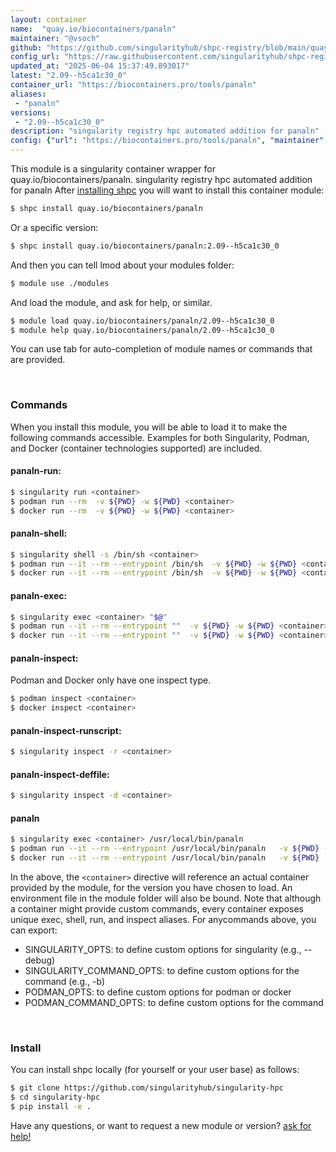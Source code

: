 ```yaml
---
layout: container
name:  "quay.io/biocontainers/panaln"
maintainer: "@vsoch"
github: "https://github.com/singularityhub/shpc-registry/blob/main/quay.io/biocontainers/panaln/container.yaml"
config_url: "https://raw.githubusercontent.com/singularityhub/shpc-registry/main/quay.io/biocontainers/panaln/container.yaml"
updated_at: "2025-06-04 15:37:49.893017"
latest: "2.09--h5ca1c30_0"
container_url: "https://biocontainers.pro/tools/panaln"
aliases:
 - "panaln"
versions:
 - "2.09--h5ca1c30_0"
description: "singularity registry hpc automated addition for panaln"
config: {"url": "https://biocontainers.pro/tools/panaln", "maintainer": "@vsoch", "description": "singularity registry hpc automated addition for panaln", "latest": {"2.09--h5ca1c30_0": "sha256:efd3994a0b6c39b37f56df0c05adf08dd19ccde9887ba5b91c5e2bd46e9925cf"}, "tags": {"2.09--h5ca1c30_0": "sha256:efd3994a0b6c39b37f56df0c05adf08dd19ccde9887ba5b91c5e2bd46e9925cf"}, "docker": "quay.io/biocontainers/panaln", "aliases": {"panaln": "/usr/local/bin/panaln"}}
---
```


This module is a singularity container wrapper for quay.io/biocontainers/panaln.
singularity registry hpc automated addition for panaln
After [installing shpc](#install) you will want to install this container module:


```bash
$ shpc install quay.io/biocontainers/panaln
```

Or a specific version:

```bash
$ shpc install quay.io/biocontainers/panaln:2.09--h5ca1c30_0
```

And then you can tell lmod about your modules folder:

```bash
$ module use ./modules
```

And load the module, and ask for help, or similar.

```bash
$ module load quay.io/biocontainers/panaln/2.09--h5ca1c30_0
$ module help quay.io/biocontainers/panaln/2.09--h5ca1c30_0
```

You can use tab for auto-completion of module names or commands that are provided.

<br>

### Commands

When you install this module, you will be able to load it to make the following commands accessible.
Examples for both Singularity, Podman, and Docker (container technologies supported) are included.

#### panaln-run:

```bash
$ singularity run <container>
$ podman run --rm  -v ${PWD} -w ${PWD} <container>
$ docker run --rm  -v ${PWD} -w ${PWD} <container>
```

#### panaln-shell:

```bash
$ singularity shell -s /bin/sh <container>
$ podman run --it --rm --entrypoint /bin/sh  -v ${PWD} -w ${PWD} <container>
$ docker run --it --rm --entrypoint /bin/sh  -v ${PWD} -w ${PWD} <container>
```

#### panaln-exec:

```bash
$ singularity exec <container> "$@"
$ podman run --it --rm --entrypoint ""  -v ${PWD} -w ${PWD} <container> "$@"
$ docker run --it --rm --entrypoint ""  -v ${PWD} -w ${PWD} <container> "$@"
```

#### panaln-inspect:

Podman and Docker only have one inspect type.

```bash
$ podman inspect <container>
$ docker inspect <container>
```

#### panaln-inspect-runscript:

```bash
$ singularity inspect -r <container>
```

#### panaln-inspect-deffile:

```bash
$ singularity inspect -d <container>
```


#### panaln

```bash
$ singularity exec <container> /usr/local/bin/panaln
$ podman run --it --rm --entrypoint /usr/local/bin/panaln   -v ${PWD} -w ${PWD} <container> -c " $@"
$ docker run --it --rm --entrypoint /usr/local/bin/panaln   -v ${PWD} -w ${PWD} <container> -c " $@"
```



In the above, the `<container>` directive will reference an actual container provided
by the module, for the version you have chosen to load. An environment file in the
module folder will also be bound. Note that although a container
might provide custom commands, every container exposes unique exec, shell, run, and
inspect aliases. For anycommands above, you can export:

 - SINGULARITY_OPTS: to define custom options for singularity (e.g., --debug)
 - SINGULARITY_COMMAND_OPTS: to define custom options for the command (e.g., -b)
 - PODMAN_OPTS: to define custom options for podman or docker
 - PODMAN_COMMAND_OPTS: to define custom options for the command

<br>

### Install

You can install shpc locally (for yourself or your user base) as follows:

```bash
$ git clone https://github.com/singularityhub/singularity-hpc
$ cd singularity-hpc
$ pip install -e .
```

Have any questions, or want to request a new module or version? [ask for help!](https://github.com/singularityhub/singularity-hpc/issues)